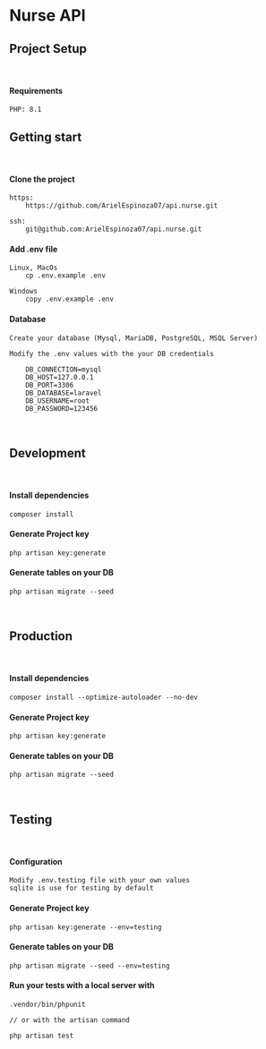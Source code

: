 # Nurse API

## Project Setup

<br>

#### Requirements
    
    PHP: 8.1

## Getting start

<br>

#### Clone the project

    https:
        https://github.com/ArielEspinoza07/api.nurse.git

    ssh:
        git@github.com:ArielEspinoza07/api.nurse.git

#### Add .env file

    Linux, MacOs
        cp .env.example .env

    Windows
        copy .env.example .env            

#### Database

    Create your database (Mysql, MariaDB, PostgreSQL, MSQL Server)

    Modify the .env values with the your DB credentials

        DB_CONNECTION=mysql
        DB_HOST=127.0.0.1
        DB_PORT=3306
        DB_DATABASE=laravel
        DB_USERNAME=root
        DB_PASSWORD=123456

<br>

## Development

<br>

#### Install dependencies

    composer install

#### Generate Project key

    php artisan key:generate

#### Generate tables on your DB

    php artisan migrate --seed

<br>

## Production

<br>

#### Install dependencies

    composer install --optimize-autoloader --no-dev

#### Generate Project key

    php artisan key:generate

#### Generate tables on your DB

    php artisan migrate --seed
<br>

## Testing

<br>

#### Configuration
    
    Modify .env.testing file with your own values
    sqlite is use for testing by default

#### Generate Project key

    php artisan key:generate --env=testing

#### Generate tables on your DB

    php artisan migrate --seed --env=testing

#### Run your tests with a local server with

    .vendor/bin/phpunit

    // or with the artisan command

    php artisan test
